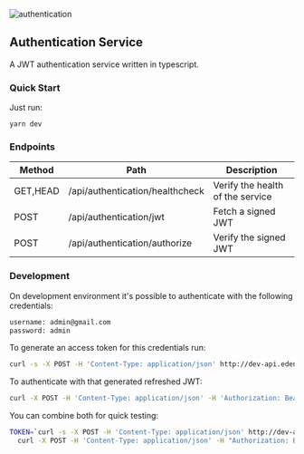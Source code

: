 ![authentication](https://github.com/edenreich/blog/workflows/authentication/badge.svg)

## Authentication Service

A JWT authentication service written in typescript.

### Quick Start

Just run:
```
yarn dev
```

### Endpoints

| Method  | Path | Description |
| ------------- | ------------- | ------------- |
| GET,HEAD | /api/authentication/healthcheck | Verify the health of the service |
| POST | /api/authentication/jwt | Fetch a signed JWT |
| POST | /api/authentication/authorize | Verify the signed JWT |

### Development

On development environment it's possible to authenticate with the following credentials:
```sh
username: admin@gmail.com
password: admin
```

To generate an access token for this credentials run:
```sh
curl -s -X POST -H 'Content-Type: application/json' http://dev-api.eden-reich.com/api/authentication/jwt -d '{"username":"admin@gmail.com","password":"admin"}' | jq .token | tr -d '"'
```

To authenticate with that generated refreshed JWT:
```sh
curl -X POST -H 'Content-Type: application/json' -H 'Authorization: Bearer <token>' http://dev-api.eden-reich.com/api/authentication/authorize
```

You can combine both for quick testing:
```sh
TOKEN=`curl -s -X POST -H 'Content-Type: application/json' http://dev-api.eden-reich.com/api/authentication/jwt -d '{"username":"admin@gmail.com","password":"admin"}' | jq .token | tr -d '"'` \
  curl -X POST -H 'Content-Type: application/json' -H "Authorization: Bearer $TOKEN" http://dev-api.eden-reich.com/api/authentication/authorize
```
